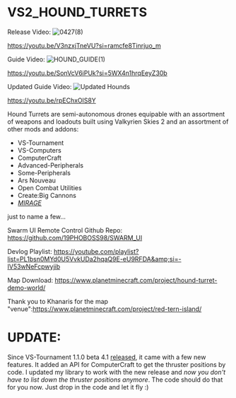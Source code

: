 # VS2_HOUND_TURRETS



Release Video:
![0427(8)](https://github.com/19PHOBOSS98/VS2_HOUND_TURRETS/assets/37253663/aa8fef8d-e5f7-4632-bfd8-da79cb1864bb)

https://youtu.be/V3nzxjTneVU?si=ramcfe8Tinrjuo_m


Guide Video:
![HOUND_GUIDE(1)](https://github.com/19PHOBOSS98/VS2_HOUND_TURRETS/assets/37253663/106ca96d-811e-447b-900e-9903621f2329)

https://youtu.be/SonVcV6iPUk?si=5WX4n1hrqEeyZ30b

Updated Guide Video:
![Updated Hounds](https://github.com/19PHOBOSS98/VS2_HOUND_TURRETS/assets/37253663/b33eeecb-c117-4681-8162-56ae130506d6)

https://youtu.be/rpEChxOlS8Y

Hound Turrets are semi-autonomous drones equipable with an assortment of weapons and loadouts built using Valkyrien Skies 2 and an assortment of other mods and addons:

* VS-Tournament
* VS-Computers
* ComputerCraft
* Advanced-Peripherals
* Some-Peripherals
* Ars Nouveau
* Open Combat Utilities
* Create:Big Cannons
* [*MIRAGE*](https://youtu.be/LpBEGNvNQbg?si=tj3YhFO8ey5nTeGB)

just to name a few...

Swarm UI Remote Control Github Repo:
https://github.com/19PHOBOSS98/SWARM_UI

Devlog Playlist:
https://youtube.com/playlist?list=PL1bsn0MYd0U5VvkUDa2hqaQ9E-eU9RFDA&amp;si=-IV53wNeFcpwyjib

Map Download:
https://www.planetminecraft.com/project/hound-turret-demo-world/

Thank you to Khanaris for the map "venue":https://www.planetminecraft.com/project/red-tern-island/

# UPDATE:
Since VS-Tournament 1.1.0 beta 4.1 [released](https://github.com/alex-s168/VS_tournament_continued/releases/tag/1.1.0-beta.4.1), it came with a few new features. It added an API for ComputerCraft to get the thruster positions by code.
I updated my library to work with the new release and *now you don't have to list down the thruster positions anymore*. The code should do that for you now. Just drop in the code and let it fly :)
